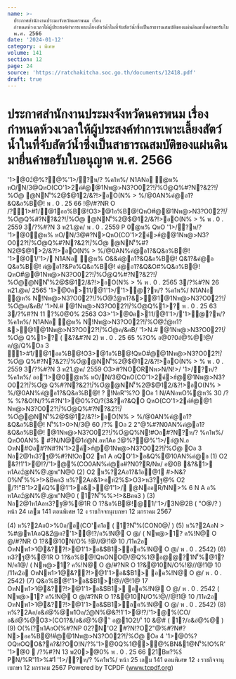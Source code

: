 ```yaml
---
name: >-
  ประกาศสำนักงานประมงจังหวัดนครพนม เรื่อง
  กำหนดห้วงเวลาให้ผู้ประสงค์ทำการเพาะเลี้ยงสัตว์น้ำในที่จับสัตว์น้ำซึ่งเป็นสาธารณสมบัติของแผ่นดินมายื่นคำขอรับใบอนุญาต
  พ.ศ. 2566
date: '2024-01-12'
category: ง พิเศษ
volume: 141
section: 12
page: 24
source: 'https://ratchakitcha.soc.go.th/documents/12418.pdf'
draft: true
---
```


# ประกาศสำนักงานประมงจังหวัดนครพนม เรื่อง กำหนดห้วงเวลาให้ผู้ประสงค์ทำการเพาะเลี้ยงสัตว์น้ำในที่จับสัตว์น้ำซึ่งเป็นสาธารณสมบัติของแผ่นดินมายื่นคำขอรับใบอนุญาต พ.ศ. 2566

'1>@02ํ@%?@%'1>/?ห/? %ค1พ%/ N1ANอ ํ@ห% หO/N/3@QหO(CO'1>2ค์#ํ@@1Nพ@>N3?O02?!/์%Oํ@Q%#?N?&2?!/์%Oํ@ @NN'็%2@$@12/&?!>อO(N% > %/@0AN%คํ@อ1?&Q&อ%B@! พ . 0 . 25 66 !@/#?NR O /?1>#1/@1ออ%B@!O3>@1อ%B@!QหO#ํ@@1Nพ@>N3?O02?!/์%Oํ@Q%#?N?&2?!/์%Oํ@ @NN'็%2@$@12/&?!>อO(N% > % พ . 0 . 2559 3/?%#?N 3 พ21.@ค/ พ . 0 . 2559 P 0ํ@ห% QหO '1>/?ห/? '1>@0ํ@ห% หO/N/3@#?N>QหO(CO'1>2ค์>#ํ@@1Nพ@>N3?O02?!/์%Oํ@Q%#?N?&2?!/์%Oํ@ @NN'็%#?N2@$@1>2/&?!>อO(N% > %/@0AN%คํ@อ1?&Q&อ%B@! '1>@01/'1>/ N1ANอ ํ@ห% O&&คํ@อ1?&Q&อ%B@! Q&1?&คํ@อ Q&อ%B@! คํ@อ1?&Pอ%Q&อ%B@! คํ@อ1?&Q&O#%Q&อ%B@! QหO#ํ@@1Nพ@>N3?O02?!/์%Oํ@Q%#?N?&2?!/์%Oํ@@NN'็%2@$@12/&?!>อO(N% > % พ . 0 . 2565 3/?%#?N 26 พ21.@ค/ 2565 '1>@0ค>11/@1'1>/'1>ํ@?ห/? %ค1พ%/ N1ANอ ํ@ห% N!Nพ@>N3?O02?!/์%Oํ@2ํ@ห1?&>@1@1Nพ@>N3?O02?!/์%Oํ@ค/&คB/ '1>N.# @1Nพ@>N3?O02?!/์%Oํ@Q%1>? พ . 0 . 25 63 3/?%#?N 11 ?%0@0% 2563 O3>'1>@0ค>11/@1'1>/'1>ํ@?ห/? %ค1พ%/ N1ANอ ํ@ห% N!Nพ@>N3?O02?!/์%Oํ@2ํ@ห1?&>@1@1Nพ@>N3?O02?!/์%Oํ@ค/&คB/ '1>N.# @1Nพ@>N3?O02?!/์%Oํ@ Q%1>? ( &?&#?N 2) พ . 0 . 25 65 %?O% อ@0?0อํ@%@!@/ค/@/Q%Oอ 3 1>#1/@1ออ%B@!O3>@1อ%B@!QหO#ํ@@1Nพ@>N3?O02?!/์%Oํ@ Q%#?N?&2?!/์%Oํ@@NN'็%2@$@12/&?!>อO(N% > % พ . 0 . 2559 3/?%#?N 3 พ21.@ค/ 2559 O3>#?NOORNพ>N/N!>/ '1>/?ห/? %ค1พ%/ ออ'1>@0ํ@ห% หO/N/3@QหO(CO'1>2ค์>#ํ@@1Nพ@>N3?O02?!/์%Oํ@ Q%#?N?&2?!/์%Oํ@@NN'็%2@$@12/&?!>อO(N% > %/@0AN%คํ@อ1?&Q&อ%B@! ? !NอR'%?O Oอ 1 N/ANอพO%ํ@ห% 30 /?% %?&O!N/?%#?N'1>@0%?O/?(3&?ค?&QO QหO(CO'1>2ค์#ํ@@1 Nพ@>N3?O02?!/์%Oํ@Q%#?N?&2?!/์%Oํ@@NN'็%2@$@12/&?!>อO(N% > %/@0AN%คํ@อ1?&Q&อ%B@! N'็%1>0>N/3@ 60 /?% Oอ 2 2"@%#?N0AN%คํ@อ1?&Q&อ%B@! @1Nพ@>N3?O02?!/์%Oํ@Q%N!#Oอ#?N?ห/? %ค1พ%/ QหO0AN%  #?N/N@@1อํ@N.อห1Aอ 2ํ@%?@%'1>/อํ@N.อ OหN#Oอ#?N#?N'1>2ค์>#ํ@@1Nพ@>N3?O02?!/์%Oํ@ Oอ 3 Nอ2@1ห3?ฐ@%#?N!OอO2 ห1 A อQO'1>อ&Q%@10AN%คํ@อ (1) O2 &?!1'1>ํ@!?/'1>@%(CO0AN%คํ@อ#?N0?R/Nห/ อ@0B &?&1> ห1Aอ2ํ@N%@.@พ"N@0 (2) O2 ห%?2Aอ1?&1อ@1 #>N&?0%N'็%%>!>&Bคค3 ห%?2Aอ&1>คห์2%$>O3>ห3?ฐ@% O2 /?!"B'1>2ค์Q%@1'1>อ&>@1'1>/ @NออR/NN>% 6 N A อ% ห1Aอ2ํ@N%@.@พ"N@0 ( 1?N'็%%>!>&Bคค3 ) (3) Nอ2@1ห1Aอห3?ฐ@%@1R O 1?&อ%B@!@1/'1>/3N@2B ( "O@/? ) หน้า 24 เลม 141 ตอนพิเศษ 12 ง ราชกิจจานุเบกษา 12 มกราคม 2567

(4) ห%?2Aอ0>%0อ/อ(CO'ค1อ ( 1?N'็%(CON0@/์ ) (5) ห%?2AอN > %#@ห1AอQ&2ํ@ค?'1>ํ@!?/ค%!N@ O @/ ( Nพ@>1? ค%!N@ O @/#?NR O 1?&@10N/O% !@//@!1@ 10 /11ค2อ OหNพ1>1@&??!>@1'1>อ&$B1>อค%!N@ O @/ พ . 0 . 2542) (6) ห3?ฐ@%@1R O 1?&อ%B@!QหONO@/@Q%1@อ@@?1N'็%@1?N/ค1@/ ( Nพ@>1? ค%!N@ O @/#?NR O 1?&@10N/O%!@//@!1@ 10 /11ค2อ OหNพ1>1@&??!>@1'1>อ&$B1> อค%!N@ O @/ พ . 0 . 2542) (7) Q&อ%B@!'1>อ&$B1>!@//@!1@ 17 OหNพ1>1@&??!>@1'1>อ&$B1> อค%!N@ O @/ พ . 0 . 2542 ( Nพ@>1? ค%!N@ O @/#?NR O 1?&@10N/O%!@//@!1@ 10 /11ค2อ OหNพ1>1@&??!>@1'1>อ&$B1>อค%!N@ O @/ พ . 0 . 2542) (8) ห%?2Aอ/อ&อํ@%@พ1Oอ/2ํ@N%@&?!1'1>ํ@!?/'1>@%(CO/อ&อํ@%@O3>(CO1?&/อ&อํ@%@ 'ิ อ@1O2!/'์ 10 &@# ( 1?/อ&อํ@%@ ) (9) O(%(?ห1AอO(%#?NP 02?N'O2 #?N!?O2"@%#?N#?N>ออ%B@!#ํ@@1Nพ@>N3?O02?!/์%Oํ@ Oอ 4 '1>@0%?OQหOQO&?ค?&!?OO!N/?%'1>@0Q%1@>@%BN&1@N'็%!O%R' '1>@0  /?%#?N 13 พ20>@0% พ . 0 . 25 66 21Bพ?%$์ PN/%R'11>%#1์ '1>/?ห/? %ค1พ%/ หน้า 25 เลม 141 ตอนพิเศษ 12 ง ราชกิจจานุเบกษา 12 มกราคม 2567 Powered by TCPDF (www.tcpdf.org)
